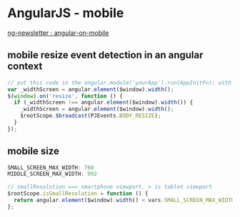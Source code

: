 # AngularJS - mobile

[ng-newsletter : angular-on-mobile](http://www.ng-newsletter.com/posts/angular-on-mobile.html)

## mobile resize event detection in an angular context

```javascript
// put this code in the angular.module('yourApp').run(AppInitFn); with other init stuff
var _widthScreen = angular.element($window).width();
$(window).on('resize', function () {
  if (_widthScreen !== angular.element($window).width()) {
    _widthScreen = angular.element($window).width();
    $rootScope.$broadcast(PJEvents.BODY_RESIZE);
  }
});
```

## mobile size

```javascript
SMALL_SCREEN_MAX_WIDTH: 768
MIDDLE_SCREEN_MAX_WIDTH: 992

// smallResolution === smartphone viewport. > is tablet viewport
$rootScope.isSmallResolution = function () {
  return angular.element($window).width() < vars.SMALL_SCREEN_MAX_WIDTH;
};
```

